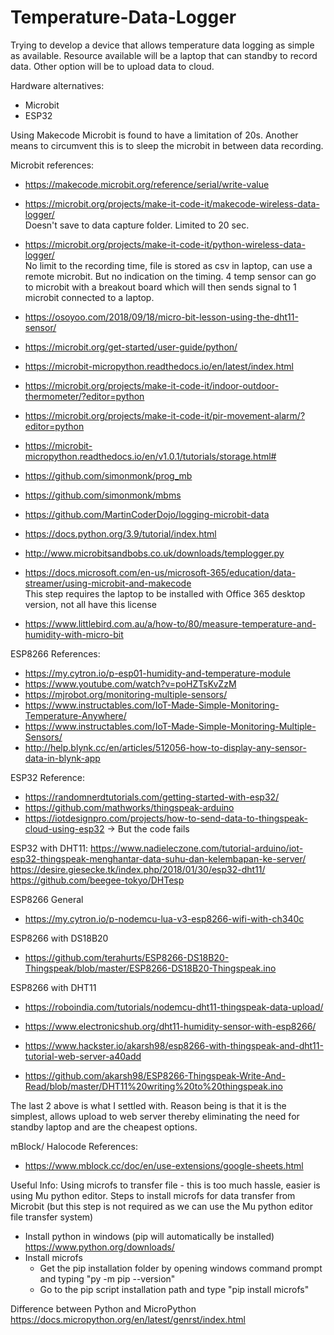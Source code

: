 # Temperature-Data-Logger

Trying to develop a device that allows temperature data logging as simple as available.
Resource available will be a laptop that can standby to record data.
Other option will be to upload data to cloud.

Hardware alternatives:
- Microbit
- ESP32


Using Makecode Microbit is found to have a limitation of 20s. Another means to circumvent this is to sleep the microbit in between data recording.

Microbit references:

- https://makecode.microbit.org/reference/serial/write-value

- https://microbit.org/projects/make-it-code-it/makecode-wireless-data-logger/  
  Doesn't save to data capture folder. Limited to 20 sec. 
- https://microbit.org/projects/make-it-code-it/python-wireless-data-logger/  
  No limit to the recording time, file is stored as csv in laptop, can use a remote microbit. But no indication on the timing. 
  4 temp sensor can go to microbit with a breakout board which will then sends signal to 1 microbit connected to a laptop.
  
- https://osoyoo.com/2018/09/18/micro-bit-lesson-using-the-dht11-sensor/  


  
- https://microbit.org/get-started/user-guide/python/
- https://microbit-micropython.readthedocs.io/en/latest/index.html

- https://microbit.org/projects/make-it-code-it/indoor-outdoor-thermometer/?editor=python
- https://microbit.org/projects/make-it-code-it/pir-movement-alarm/?editor=python
- https://microbit-micropython.readthedocs.io/en/v1.0.1/tutorials/storage.html#
- https://github.com/simonmonk/prog_mb
- https://github.com/simonmonk/mbms
- https://github.com/MartinCoderDojo/logging-microbit-data
- https://docs.python.org/3.9/tutorial/index.html
- http://www.microbitsandbobs.co.uk/downloads/templogger.py
  
- https://docs.microsoft.com/en-us/microsoft-365/education/data-streamer/using-microbit-and-makecode  
  This step requires the laptop to be installed with Office 365 desktop version, not all have this license

- https://www.littlebird.com.au/a/how-to/80/measure-temperature-and-humidity-with-micro-bit

ESP8266 References:
- https://my.cytron.io/p-esp01-humidity-and-temperature-module
- https://www.youtube.com/watch?v=poHZTsKvZzM
- https://mjrobot.org/monitoring-multiple-sensors/
- https://www.instructables.com/IoT-Made-Simple-Monitoring-Temperature-Anywhere/
- https://www.instructables.com/IoT-Made-Simple-Monitoring-Multiple-Sensors/
- http://help.blynk.cc/en/articles/512056-how-to-display-any-sensor-data-in-blynk-app





ESP32 Reference:
- https://randomnerdtutorials.com/getting-started-with-esp32/
- https://github.com/mathworks/thingspeak-arduino
- https://iotdesignpro.com/projects/how-to-send-data-to-thingspeak-cloud-using-esp32 -> But the code fails

ESP32 with DHT11:
https://www.nadieleczone.com/tutorial-arduino/iot-esp32-thingspeak-menghantar-data-suhu-dan-kelembapan-ke-server/
https://desire.giesecke.tk/index.php/2018/01/30/esp32-dht11/
https://github.com/beegee-tokyo/DHTesp

ESP8266 General
- https://my.cytron.io/p-nodemcu-lua-v3-esp8266-wifi-with-ch340c

ESP8266 with DS18B20
- https://github.com/terahurts/ESP8266-DS18B20-Thingspeak/blob/master/ESP8266-DS18B20-Thingspeak.ino

ESP8266 with DHT11
- https://roboindia.com/tutorials/nodemcu-dht11-thingspeak-data-upload/
- https://www.electronicshub.org/dht11-humidity-sensor-with-esp8266/

- https://www.hackster.io/akarsh98/esp8266-with-thingspeak-and-dht11-tutorial-web-server-a40add
- https://github.com/akarsh98/ESP8266-Thingspeak-Write-And-Read/blob/master/DHT11%20writing%20to%20thingspeak.ino

The last 2 above is what I settled with. Reason being is that it is the simplest, allows upload to web server thereby eliminating the need for standby laptop and are the cheapest options.


mBlock/ Halocode References:
- https://www.mblock.cc/doc/en/use-extensions/google-sheets.html

Useful Info:
Using microfs to transfer file - this is too much hassle, easier is using Mu python editor.
  Steps to install microfs for data transfer from Microbit (but this step is not required as we can use the Mu python editor file transfer system)
  - Install python in windows (pip will automatically be installed) https://www.python.org/downloads/
  - Install microfs
    - Get the pip installation folder by opening windows command prompt and typing "py -m pip --version"
    - Go to the pip script installation path and type "pip install microfs"

Difference between Python and MicroPython
https://docs.micropython.org/en/latest/genrst/index.html

